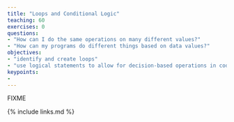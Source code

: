 ```yaml
---
title: "Loops and Conditional Logic"
teaching: 60
exercises: 0
questions:
- "How can I do the same operations on many different values?"
- "How can my programs do different things based on data values?"
objectives:
- "identify and create loops"
- "use logical statements to allow for decision-based operations in code"
keypoints:
- 
---
```

FIXME

{% include links.md %}